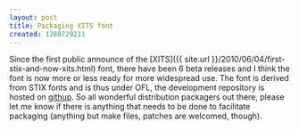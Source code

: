 ```yaml
---
layout: post
title: Packaging XITS font
created: 1280729211
---
```

Since the first public announce of the [XITS]({{ site.url }}/2010/06/04/first-stix-and-now-xits.html) font, there have been 6 beta releases and I think the font is now more or less ready for more widespread use. The font is derived from STIX fonts and is thus under OFL, the development repository is hosted on [githup](http://github.com/khaledhosny/xits-math). So all wonderful distribution packagers out there, please let me know if there is anything that needs to be done to facilitate packaging (anything but make files, patches are welcomed, though).
